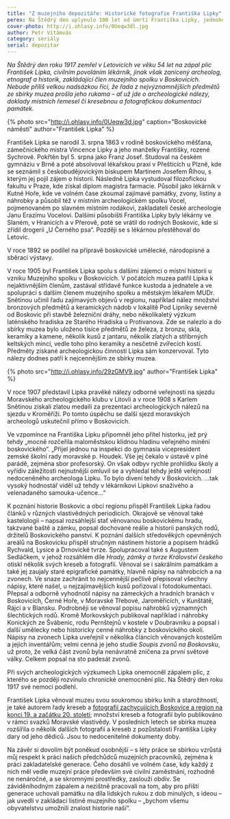 ```yaml
---
title: "Z muzejního depozitáře: Historické fotografie Františka Lipky"
perex: Na Štědrý den uplynulo 100 let od úmrtí Františka Lipky, jednoho ze zakladatelů boskovického muzea, zaníceného archeologa, etnografa, historika a také fotografa.
cover-photo: http://i.ohlasy.info/0Ueqw3dl.jpg
author: Petr Vítámvás
category: seriály
serial: depozitar
---
```


*Na Štědrý den roku 1917 zemřel v Letovicích ve věku 54 let na zápal plic František Lipka, civilním povoláním lékárník, jinak však zanícený archeolog, etnograf a historik, zakládající člen muzejního spolku v Boskovicích. Nebude příliš velkou nadsázkou říci, že řada z nejvýznamnějších předmětů ze sbírky muzea prošla jeho rukama – ať už jde o archeologické nálezy, doklady místních řemesel či kresebnou a fotografickou dokumentaci památek.*

{% photo src="http://i.ohlasy.info/0Ueqw3d.jpg" caption="Boskovické náměstí" author="František Lipka" %}

František Lipka se narodil 3. srpna 1863 v rodině boskovického měšťana, zámečnického mistra Vincence Lipky a jeho manželky Františky, rozené Sychrové. Pokřtěn byl 5. srpna jako Franz Josef. Studoval na českém gymnáziu v Brně a poté absolvoval lékařskou praxi v Přešticích u Plzně, kde se seznámil s českobudějovickým biskupem Martinem Josefem Říhou, s kterým jej pojil zájem o historii. Následně Lipka vystudoval filozofickou fakultu v Praze, kde získal diplom magistra farmacie. Působil jako lékárník v Kutné Hoře, kde ve volném čase zkoumal zajímavé památky, zvony, listiny a náhrobky a působil též v místním archeologickém spolku Vocel, pojmenovaném po slavném místním rodákovi, zakladateli české archeologie Janu Erazímu Vocelovi.  Dalšími působišti Františka Lipky byly lékárny ve Slaném, v Hranicích a v Přerově, poté se vrátil do rodných Boskovic, kde si zřídil drogerii „U Černého psa“. Později se s lékárnou přestěhoval do Letovic.

V roce 1892 se podílel na přípravě boskovické umělecké, národopisné a sběrací výstavy. 

V roce 1905 byl František Lipka spolu s dalšími zájemci o místní historii u vzniku Muzejního spolku v Boskovicích. V počátcích muzea patřil Lipka k nejaktivnějším členům, zastával střídavě funkce kustoda a jednatele a ve spolupráci s dalším členem muzejního spolku a městským lékařem MUDr. Snětinou učinil řadu zajímavých objevů v regionu, například nález množství bronzových předmětů a keramických nádob v lokalitě Pod Lipníky severně od Boskovic při stavbě železniční dráhy, nebo několikaletý výzkum laténského hradiska ze Starého Hradiska u Protivanova. Zde se nalezlo a do sbírky muzea bylo uloženo tisíce předmětů ze železa, z bronzu, skla, keramiky a kamene, několik kusů z jantaru, několik zlatých a stříbrných keltských mincí, vedle toho plno keramiky a nesčetně zvířecích kostí. Předměty získané archeologickou činností Lipka sám konzervoval. Tyto nálezy dodnes patří k nejcennějším ze sbírky muzea.

{% photo src="http://i.ohlasy.info/29zGMV9.jpg" author="František Lipka" %} 

V roce 1907 představil Lipka pravěké nálezy odborné veřejnosti na sjezdu Moravského archeologického klubu v Litovli a v roce 1908 s Karlem Snětinou získali zlatou medaili za prezentaci archeologických nálezů na sjezdu v Kroměříži. Po tomto úspěchu se další sjezd moravských archeologů uskutečnil přímo v Boskovicích.

Ve vzpomínce na Františka Lipku připomněl jeho přítel historku, jež prý tehdy „mocně rozčeřila maloměstskou klidnou hladinu veřejného mínění boskovického“. „Přijel jednou na inspekci do gymnasia vicepresident zemské školní rady moravské p. Houdek. Vše jej čekalo v ústavě v plné parádě, zejména sbor profesorský. On však odbyv rychle prohlídku školy a vyřídiv záležitosti nejnutnější omluvil se a vyhledal tehdy ještě veřejností nedoceněného archeologa Lipku. To bylo divení tehdy v Boskovicích. …tak vysoký hodnostář viděl už tehdy v lékárníkovi Lipkovi snaživého a velenadaného samouka-učence…“

K poznání historie Boskovic a obcí regionu přispěl František Lipka řadou článků v různých vlastivědných periodicích. Okrajově se věnoval také kastelologii – napsal rozsáhlejší stať věnovanou boskovickému hradu, takzvané baště a zámku, popsal dochované reálie a historii panských rodů, držitelů Boskovického panství. K poznání dalších středověkých opevněných areálů na Boskovicku přispěl stručným nástinem historie a popisem hrádků Rychvald, Lysice a Drnovické tvrze. Spolupracoval také s Augustem Sedláčkem, v jehož rozsáhlém díle *Hrady, zámky a tvrze Království českého* otiskl několik svých kreseb a fotografií. Věnoval se i sakrálním památkám a také jej zaujaly staré epigrafické památky, hlavně nápisy na náhrobcích a na zvonech. Ve snaze zachránit to nejcennější pečlivě přepisoval všechny nápisy, které našel, u nejzajímavějších kusů pořizoval i fotodokumentaci. Přepsal a odborně vyhodnotil nápisy na zámeckých a hradních branách v Boskovicích, Černé Hoře, v Moravské Třebové, Jaroměřicích, v Kunštátě, Rájci a v Blansku. Podrobněji se věnoval popisu náhrobků významných šlechtických rodů. Kromě Morkovských publikoval například i náhrobky Konických ze Švábenic, rodu Pernštejnů v kostele v Doubravníku a popsal i další umělecky nebo historicky cenné náhrobky z boskovického okolí. Nápisy na zvonech Lipka uveřejnil v několika článcích věnovaných kostelům a jejich inventářům; velmi cenná je jeho studie *Soupis zvonů na Boskovsku*, už proto, že velká část zvonů byla nenávratně zničena za první světové války. Celkem popsal na sto padesát zvonů.

Při svých archeologických výzkumech Lipka onemocněl zápalem plic, z kterého se později rozvinulo chronické onemocnění plic. Na Štědrý den roku 1917 své nemoci podlehl.

František Lipka věnoval muzeu svou soukromou sbírku knih a starožitností, je také autorem řady kreseb a [fotografií zachycujících Boskovice a region na konci 19. a začátku 20. století](https://www.facebook.com/media/set/?set=a.1513397295381047.1073741895.781692698551514&type=1&l=d8d9c38f2a); množství kreseb a fotografií bylo publikováno v rámci svazků Moravské vlastivědy. V posledních letech se sbírka muzea rozšířila o několik dalších fotografií a kreseb z pozůstalosti Františka Lipky dary od jeho dědiců. Jsou to nedocenitelné dokumenty doby.

Na závěr si dovolím být poněkud osobnější – s léty práce se sbírkou vzrůstá můj respekt k práci našich předchůdců muzejních pracovníků, zejména k práci zakladatelské generace. Čeho dosáhli ve volném čase, kdy každý z nich měl vedle muzejní práce především své civilní zaměstnání, rozhodně ne nenáročné, a se skromnými prostředky, zaslouží obdiv. Se záviděníhodným zápalem a nezištně pracovali na tom, aby pro příští generace uchovali památku na díla lidských rukou z dob minulých, s ideou – jak uvedli v zakládací listině muzejního spolku – „bychom všemu obyvatelstvu umožnili znalost historie naší“.